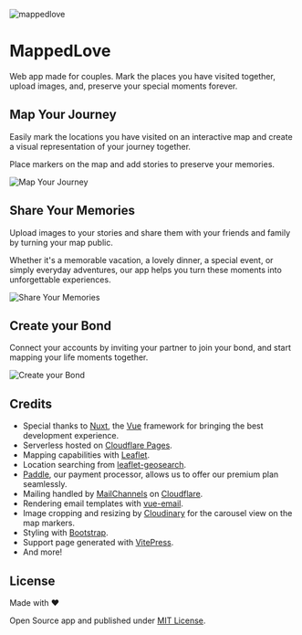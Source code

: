 ![mappedlove](https://github.com/Yizack/mappedlove/assets/16264115/154659e3-f2f6-4e18-a383-73eb12b3407b)

# MappedLove

Web app made for couples. Mark the places you have visited together, upload images, and, preserve your special moments forever.

## Map Your Journey

Easily mark the locations you have visited on an interactive map and create a visual representation of your journey together.

Place markers on the map and add stories to preserve your memories.

![Map Your Journey](https://github.com/Yizack/mappedlove/assets/16264115/a9271a4e-28d4-47c5-aa86-6fc06b7a7be1)

## Share Your Memories

Upload images to your stories and share them with your friends and family by turning your map public.

Whether it's a memorable vacation, a lovely dinner, a special event, or simply everyday adventures, our app helps you turn these moments into unforgettable experiences.

![Share Your Memories](https://github.com/Yizack/mappedlove/assets/16264115/c7dc6ba8-5587-4acf-a769-b46f2303d288)

## Create your Bond

Connect your accounts by inviting your partner to join your bond, and start mapping your life moments together.

![Create your Bond](https://github.com/Yizack/mappedlove/assets/16264115/0c69cc68-30b9-4810-9d66-891a26e9f869)

## Credits

- Special thanks to [Nuxt](https://nuxt.com/), the [Vue](https://vuejs.org/) framework for bringing the best development experience.
- Serverless hosted on [Cloudflare Pages](https://pages.cloudflare.com/).
- Mapping capabilities with [Leaflet](https://leafletjs.com/).
- Location searching from [leaflet-geosearch](https://github.com/smeijer/leaflet-geosearch).
- [Paddle](https://www.paddle.com/), our payment processor, allows us to offer our premium plan seamlessly.
- Mailing handled by [MailChannels](https://www.mailchannels.com/) on [Cloudflare](https://www.cloudflare.com/).
- Rendering email templates with [vue-email](https://vuemail.net/).
- Image cropping and resizing by [Cloudinary](https://cloudinary.com/) for the carousel view on the map markers.
- Styling with [Bootstrap](https://getbootstrap.com/).
- Support page generated with [VitePress](https://vitepress.dev/).
- And more!

## License

Made with ❤️

Open Source app and published under [MIT License](https://github.com/Yizack/mappedlove/blob/main/LICENSE).
